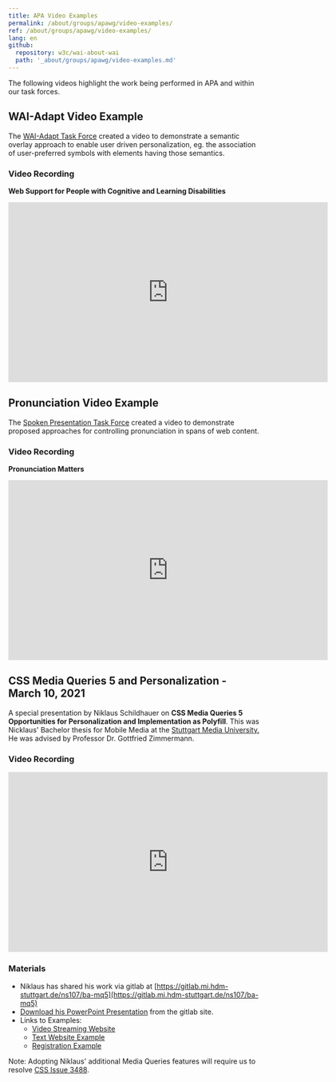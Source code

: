 ```yaml
---
title: APA Video Examples
permalink: /about/groups/apawg/video-examples/
ref: /about/groups/apawg/video-examples/
lang: en
github:
  repository: w3c/wai-about-wai
  path: '_about/groups/apawg/video-examples.md'
---
```


The following videos highlight the work being performed in APA and within our task forces.

## WAI-Adapt Video Example

The [WAI-Adapt Task Force](/about/groups/task-forces/personalization/) created a video to demonstrate a semantic overlay approach to enable user driven personalization, eg. the association of user-preferred symbols with elements having those semantics.

### Video Recording

**Web Support for People with Cognitive and Learning Disabilities**

<iframe
   width="640" height="360"
   src="https://player.streamfizz.live/embed/media/ckfigusqfihig0731jmex8a9s"
   frameborder="0"
   allow="accelerometer; autoplay; encrypted-media; picture-in-picture" allowFullScreen="">
</iframe>

## Pronunciation Video Example

The [Spoken Presentation Task Force](/about/groups/task-forces/pronunciation/) created a video to demonstrate proposed approaches for controlling pronunciation in spans of web content.

### Video Recording

**Pronunciation Matters**

<iframe
   width="640" height="360"
   src="https://player.streamfizz.live/embed/media/ckfibm5fbh2xp0731w0leedro"
   frameborder="0"
   allow="accelerometer; autoplay; encrypted-media; picture-in-picture" allowFullScreen="">
</iframe>


## CSS Media Queries 5 and Personalization - March 10, 2021

A special presentation by Niklaus Schildhauer on **CSS Media Queries 5 Opportunities for Personalization and Implementation as Polyfill**. This was Nicklaus' Bachelor thesis for Mobile Media at the [Stuttgart Media University.](https://www.hdm-stuttgart.de/en) He was advised by Professor Dr. Gottfried Zimmermann.

### Video Recording

<iframe
   width="640" height="360"
   src="https://player.streamfizz.live/embed/media/ckq9ijuy7456134axkz0pojtlnc"
   frameborder="0"
   allow="accelerometer; autoplay; encrypted-media; picture-in-picture" allowFullScreen="">
</iframe>

### Materials

- Niklaus has shared his work via gitlab at [https://gitlab.mi.hdm-stuttgart.de/ns107/ba-mq5](https://gitlab.mi.hdm-stuttgart.de/ns107/ba-mq5)
- [Download his PowerPoint Presentation](https://gitlab.mi.hdm-stuttgart.de/ns107/ba-mq5/-/blob/master/docs/1_Presentation/20201118_Common_Terms.pptx) from the gitlab site.
- Links to Examples:
    - [Video Streaming Website](https://gpii.eu/mq-5/example/video/)
    - [Text Website Example](https://gpii.eu/mq-5/example/text/)
    - [Registration Example](https://gpii.eu/mq-5/example/registration/)

Note: Adopting Niklaus' additional Media Queries features will require us to resolve [CSS Issue 3488](https://github.com/w3c/csswg-drafts/issues/3488).

